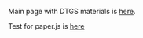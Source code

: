 Main page with DTGS materials is [here](https://latticetower.github.io/different/dtgs-2019.html).

Test for paper.js is [here](https://latticetower.github.io/different/test.html)
